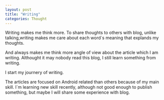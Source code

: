 ```yaml
---
layout: post
title: "Writing"
categories: Thought
---
```


Writing makes me think more. To share thoughts to others with blog, unlike talking,writing makes me care about each word`s meaning that explands my thoughts.

And always makes me think more angle of view about the article which I am writing.  Althought it may nobody read this blog, I still learn something from writing. 

I start my journery of writing.

The articles are focused on Android related than others because of my main skill. I`m learning new skill recently, although not good enough to publish something, but maybe I will share some experience with blog. 


